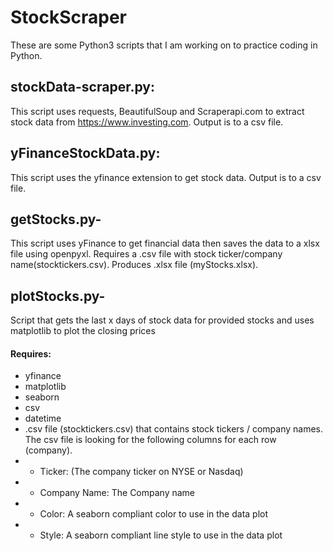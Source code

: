 # StockScraper
These are some Python3 scripts that I am working on to practice coding in Python.
## stockData-scraper.py:
This script uses requests, BeautifulSoup and Scraperapi.com to extract stock data from https://www.investing.com. Output is to a csv file.

## yFinanceStockData.py:
This script uses the yfinance extension to get stock data. Output is to a csv file.

## getStocks.py-  
This script uses yFinance to get financial data then saves the data to a xlsx file using openpyxl.  Requires a .csv file with stock ticker/company name(stocktickers.csv).  Produces .xlsx file (myStocks.xlsx).

## plotStocks.py- 
Script that gets the last x days of stock data for provided stocks and uses matplotlib to plot the closing prices

#### Requires: 
- yfinance
- matplotlib
- seaborn
- csv
- datetime
- .csv file (stocktickers.csv) that contains stock tickers / company names.
    The csv file is looking for the following columns for each row (company).
- - Ticker: (The company ticker on NYSE or  Nasdaq)
- - Company Name: The Company name
- - Color: A seaborn compliant color to use in the data plot
- - Style: A seaborn compliant line style to use in the data plot